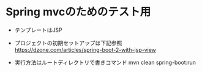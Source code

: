 # Spring mvcのためのテスト用

- テンプレートはJSP

- プロジェクトの初期セットアップは下記参照
https://dzone.com/articles/spring-boot-2-with-jsp-view

- 実行方法はルートディレクトリで書きコマンド
mvn clean spring-boot:run

